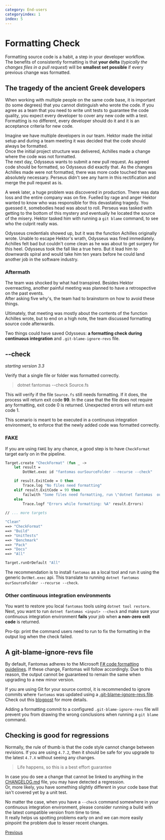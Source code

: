 ```yaml
---
category: End-users
categoryindex: 1
index: 5
---
```


# Formatting Check

Formatting source code is a habit, a step in your developer workflow.  
The benefits of consistently formatting is that **your delta** (*typically the changes files in a pull request*) will be **smallest set possible** if every previous change was formatted.

## The tragedy of the ancient Greek developers

When working with multiple people on the same code base, it is important (to some degrees) that you cannot distinguish who wrote the code.
If you agree as a team that you need to write unit tests to guarantee the code quality, you expect every developer to cover any new code with a test.  
Formatting is no different, every developer should do it and it is an acceptance criteria for new code.

Imagine we have multiple developers in our team. Hektor made the initial setup and during a team meeting it was decided that the code should always be formatted.  
Once the initial project structure was delivered, Achilles made a change where the code was not formatted.  
The next day, Odysseus wants to submit a new pull request. As agreed code should be formatted, so Odysseus did exactly that.
As the changes Achilles made were not formatted, there was more code touched than was absolutely necessary. Perseus didn't see any harm in this rectification and merge the pull request as is.

A week later, a huge problem was discovered in production. There was data loss and the entire company was on fire.
Fuelled by rage and anger Hektor wanted to know who was responsible for this devastating tragedy. You guessed it, somebodies head was about to roll.
Perseus was tasked with getting to the bottom of this mystery and eventually he located the source of the misery.  Hektor tasked him with running a `git blame` command, to see who the culprit really was.

Odysseus credentials showed up, but it was the function Achilles originally wrote. Unable to escape Hektor's wrath, Odysseus was fired immediately.
Achilles felt bad but couldn't come clean as he was about to get surgery for this heel. Odysseus took the fall like a true hero.
But it lead him to downwards spiral and would take him ten years before he could land another job in the software industry.

### Aftermath

The team was shocked by what had transpired. Besides Hektor overreacting, another painful meeting was planned to have a retrospective on the past events.  
After asking five why's, the team had to brainstorm on how to avoid these things.

Ultimately, that meeting was mostly about the contents of the function Achilles wrote, but to end on a high note, the team discussed formatting source code afterwards.

Two things could have saved Odysseus: **a formatting check during continuous integration** and `.git-blame-ignore-revs` file.

## --check

*starting version 3.3*

Verify that a single file or folder was formatted correctly.

> dotnet fantomas --check Source.fs

This will verify if the file `Source.fs` still needs formatting.
If it does, the process will return exit code **99**.
In the case that the file does not require any formatting, exit code 0 is returned.
Unexpected errors will return exit code 1.

This scenario is meant to be executed in a continuous integration environment, to enforce that the newly added code was formatted correctly.

### FAKE

If you are using `FAKE` by any chance, a good step is to have `CheckFormat` target early on in the pipeline.

```fsharp
Target.create "CheckFormat" (fun _ ->
    let result =
        DotNet.exec id "fantomas ourSourceFolder --recurse --check"

    if result.ExitCode = 0 then
        Trace.log "No files need formatting"
    elif result.ExitCode = 99 then
        failwith "Some files need formatting, run \"dotnet fantomas  ourSourceFolder --recurse\" to resolve this."
    else
        Trace.logf "Errors while formatting: %A" result.Errors)
        
// ... more targets

"Clean"
==> "CheckFormat"
==> "Build"
==> "UnitTests"
==> "Benchmark"
==> "Pack"
==> "Docs"
==> "All"

Target.runOrDefault "All"
```

The recommendation is to install `fantomas` as a local tool and run it using the generic `DotNet.exec` api.
This translate to running `dotnet fantomas ourSourceFolder --recurse --check`.

### Other continuous integration environments

You want to restore you local `fantomas` tools using `dotnet tool restore`.
Next, you want to run `dotnet fantomas <input> --check` and make sure your continuous integration environment **fails** your job when **a non-zero exit code** is returned.

Pro-tip: print the command users need to run to fix the formatting in the output log when the check failed. 

## A git-blame-ignore-revs file

By default, Fantomas adheres to the Microsoft [F# code formatting guidelines](https://docs.microsoft.com/en-us/dotnet/fsharp/style-guide/formatting).
If these change, Fantomas will follow accordingly. Due to this reason, the output cannot be guaranteed to remain the same when upgrading to a new minor version.

If you are using Git for your source control, it is recommended to ignore commits where `fantomas` was updated using a [.git-blame-ignore-revs file](https://git-scm.com/docs/git-blame#Documentation/git-blame.txt---ignore-revltrevgt).
Check out this [blogpost](https://www.moxio.com/blog/43/ignoring-bulk-change-commits-with-git-blame) for more details.

Adding a formatting commit to a configured `.git-blame-ignore-revs` file will prevent you from drawing the wrong conclusions when running a `git blame` command.

## Checking is good for regressions

Normally, the rule of thumb is that the code style cannot change between revisions.
If you are using `4.7.2`, then it should be safe for you upgrade to the latest `4.7.X` without seeing any changes.

> Life happens, so this is a best effort guarantee

In case you do see a change that cannot be linked to anything in the [CHANGELOG.md]() file, you may have detected a regression.  
Or, more likely, you have something slightly different in your code base that isn't covered yet by a unit test.

No matter the case, when you have a `--check` command somewhere in your continuous integration environment, please consider running a build with the latest compatible version from time to time.  
It really helps us spotting problems early on and we can more easily pinpoint the problem due to lesser recent changes.

<div class="d-flex justify-content-between my-4">
    <a href="./IgnoreFiles.html">Previous</a>
</div>